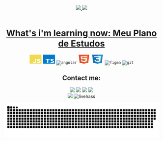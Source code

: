 <div align="center">
<a href="https://github.com/livehass">
<img height="145em" src="https://github-readme-stats.vercel.app/api?username=livehass&show_icons=true&include_all_commits=true&count_private=true&theme=github_dark"/>
<img height="145em" src="https://github-readme-stats.vercel.app/api/top-langs/?username=livehass&layout=compact&langs_count=7&theme=github_dark"/>
</div>

</div>
<div align="center""><br>
 <h1>What's i'm learning now: <a href="https://github.com/livehass/Guia-estudos-front-end"> Meu Plano de Estudos<a/></h1>
 
 <code><img alt="js" height="30" width="40" src="https://raw.githubusercontent.com/devicons/devicon/master/icons/javascript/javascript-plain.svg"></code>
 <code><img alt="ts" height="30" width="40" src="https://raw.githubusercontent.com/devicons/devicon/master/icons/typescript/typescript-plain.svg"></code>
 <code><img alt="angular" height="30" width="40" src="https://cdn.jsdelivr.net/gh/devicons/devicon/icons/angularjs/angularjs-original.svg"></code>
 <code><img alt="html" height="30" width="40" src="https://raw.githubusercontent.com/devicons/devicon/master/icons/html5/html5-original.svg"></code>
 <code><img alt="CSS" height="30" width="40" src="https://raw.githubusercontent.com/devicons/devicon/master/icons/css3/css3-original.svg"></code>
 <code><img alt="figma" height="30" width="40" src="https://cdn.jsdelivr.net/gh/devicons/devicon/icons/figma/figma-original.svg"></code>
 <code><img alt="git" height="30" width="40" src="https://cdn.jsdelivr.net/gh/devicons/devicon/icons/git/git-original.svg"></code>
</div>
                      
<div align="center"> 
   <h2> Contact me: </h2>
<a href="https://www.linkedin.com/in/jorge-felipe-silva-26b29b11a/" target="_blank"><img src="https://img.shields.io/badge/-LinkedIn-%230077B5?style=for-the-badge&logo=linkedin&logoColor=black" target="_blank"></a> 
  <a href="mailto:Silva.felipe12@hotmail.com"><img src="https://img.shields.io/badge/Microsoft_Outlook-0078D4?style=for-the-badge&logo=microsoft-outlook&logoColor=black" target="_blank"></a>
  <a href="https://www.instagram.com/felipe.siper/" target="_blank"><img src="https://img.shields.io/badge/-Instagram-%23E4405F?style=for-the-badge&logo=instagram&logoColor=black" target="_blank"></a>
 	<a href="https://www.twitch.tv/sieuus" target="_blank"><img src="https://img.shields.io/badge/Twitch-9146FF?style=for-the-badge&logo=twitch&logoColor=black" target="_blank"></a>

</div>
<div align="center">
<a href="https://github.com/livehass?tab=repositories" target="_blank"><img src="https://img.shields.io/badge/Meus-projetos-green" target="_blank"></a>
<img src="https://komarev.com/ghpvc/?username=livehass&label=Profile%20views&color=0e75b6&style=flat" alt="livehass"> </a></p>
                                                                                                                    
 ![snake svg](https://github.com/livehass/livehass/blob/output/github-contribution-grid-snake-dark.svg)                                                                                                                   
</div>








